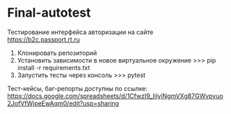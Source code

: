 # Final-autotest
Тестирование интерфейса авторизации на сайте https://b2c.passport.rt.ru

1. Клонировать репозиторий
2. Установить зависимости в новое виртуальное окружение >>> pip install -r requirements.txt
3. Запустить тесты через консоль >>> pytest

Тест-кейсы, баг-репорты доступны по ссылке: https://docs.google.com/spreadsheets/d/1CfwzI9_IiIyjNgmVXg87GWvpyuo2JofVfWjpeEwAqm0/edit?usp=sharing
